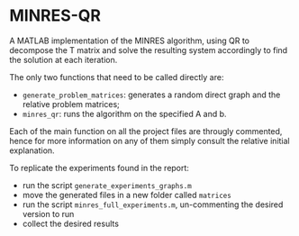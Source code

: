 # MINRES-QR 

A MATLAB implementation of the MINRES algorithm, using QR to decompose the T matrix and solve the resulting system accordingly to find the solution at each iteration.

The only two functions that need to be called directly are:
- `generate_problem_matrices`: generates a random direct graph and the relative problem matrices;
- `minres_qr`: runs the algorithm on the specified A and b.

Each of the main function on all the project files are througly commented, hence for more information on any of them simply consult the relative initial explanation. 

To replicate the experiments found in the report:
- run the script `generate_experiments_graphs.m`
- move the generated files in a new folder called `matrices`
- run the script `minres_full_experiments.m`, un-commenting the desired version to run
- collect the desired results
